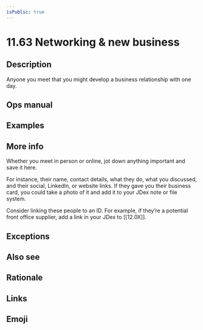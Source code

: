 ```yaml
---
isPublic: true
---
```


# 11.63 Networking & new business

## Description

Anyone you meet that you might develop a business relationship with one day.

## Ops manual

## Examples

## More info

Whether you meet in person or online, jot down anything important and save it here.

For instance, their name, contact details, what they do, what you discussed, and their social, LinkedIn, or website links. If they gave you their business card, you could take a photo of it and add it to your JDex note or file system.

Consider linking these people to an ID. For example, if they’re a potential front office supplier, add a link in your JDex to [[12.0X]].

## Exceptions

## Also see

## Rationale

## Links

## Emoji
